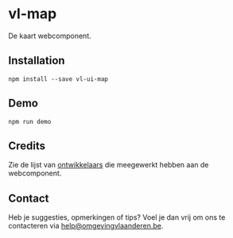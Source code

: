 # vl-map
De kaart webcomponent.

## Installation
```
npm install --save vl-ui-map
```

## Demo
```
npm run demo
```

## Credits
Zie de lijst van [ontwikkelaars](https://github.com/milieuinfo/webcomponent-vl-ui-map/graphs/contributors) die meegewerkt hebben aan de webcomponent.

## Contact
Heb je suggesties, opmerkingen of tips? Voel je dan vrij om ons te contacteren via help@omgevingvlaanderen.be.